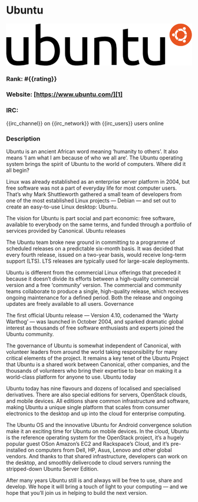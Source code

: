 Ubuntu
===========
[![Ubuntu](/images/ubuntu.png)][1]

### Rank: #{{rating}}

### Website: [https://www.ubuntu.com/][1]

### IRC:
{{irc_channel}} on {{irc_network}} with {{irc_users}} users online

### Description
Ubuntu is an ancient African word meaning ‘humanity to others’. It also means ‘I am what I am because of who we all are’. The Ubuntu operating system brings the spirit of Ubuntu to the world of computers.
Where did it all begin?

Linux was already established as an enterprise server platform in 2004, but free software was not a part of everyday life for most computer users. That’s why Mark Shuttleworth gathered a small team of developers from one of the most established Linux projects — Debian — and set out to create an easy-to-use Linux desktop: Ubuntu.

The vision for Ubuntu is part social and part economic: free software, available to everybody on the same terms, and funded through a portfolio of services provided by Canonical.
Ubuntu releases

The Ubuntu team broke new ground in committing to a programme of scheduled releases on a predictable six-month basis. It was decided that every fourth release, issued on a two-year basis, would receive long-term support (LTS). LTS releases are typically used for large-scale deployments.

Ubuntu is different from the commercial Linux offerings that preceded it because it doesn’t divide its efforts between a high-quality commercial version and a free ‘community’ version. The commercial and community teams collaborate to produce a single, high-quality release, which receives ongoing maintenance for a defined period. Both the release and ongoing updates are freely available to all users.
Governance

The first official Ubuntu release — Version 4.10, codenamed the ‘Warty Warthog’ — was launched in October 2004, and sparked dramatic global interest as thousands of free software enthusiasts and experts joined the Ubuntu community.

The governance of Ubuntu is somewhat independent of Canonical, with volunteer leaders from around the world taking responsibility for many critical elements of the project. It remains a key tenet of the Ubuntu Project that Ubuntu is a shared work between Canonical, other companies, and the thousands of volunteers who bring their expertise to bear on making it a world-class platform for anyone to use.
Ubuntu today

Ubuntu today has nine flavours and dozens of localised and specialised derivatives. There are also special editions for servers, OpenStack clouds, and mobile devices. All editions share common infrastructure and software, making Ubuntu a unique single platform that scales from consumer electronics to the desktop and up into the cloud for enterprise computing.

The Ubuntu OS and the innovative Ubuntu for Android convergence solution make it an exciting time for Ubuntu on mobile devices. In the cloud, Ubuntu is the reference operating system for the OpenStack project, it’s a hugely popular guest OSon Amazon’s EC2 and Rackspace’s Cloud, and it’s pre-installed on computers from Dell, HP, Asus, Lenovo and other global vendors. And thanks to that shared infrastructure, developers can work on the desktop, and smoothly delivercode to cloud servers running the stripped-down Ubuntu Server Edition.

After many years Ubuntu still is and always will be free to use, share and develop. We hope it will bring a touch of light to your computing — and we hope that you’ll join us in helping to build the next version.

[1]: https://www.ubuntu.com/ "Ubuntu"
